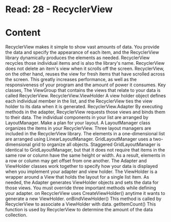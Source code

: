# Read: 28 - RecyclerView  

# Content  

RecyclerView makes it simple to show vast amounts of data. You provide the data and specify the appearance of each item, and the RecyclerView library dynamically
produces the elements as needed. RecyclerView recycles those individual items and is also the library's name. RecyclerView does not delete an item's view when it
scrolls off the screen. RecyclerView, on the other hand, reuses the view for fresh items that have scrolled across the screen. This greatly increases performance,
as well as the responsiveness of your program and the amount of power it consumes. Key classes, The ViewGroup that contains the views that relate to your data is
called RecyclerView. RecyclerView.ViewHolder A view holder object defines each individual member in the list, and the RecyclerView ties the view holder to its data
when it is generated. RecyclerView.Adapter By executing methods in the adapter, RecyclerView requests those views and binds them to their data. The individual
components in your list are arranged by LayoutManager. Make a plan for your layout. A LayoutManager class organizes the items in your RecyclerView. 
Three layout managers are included in the RecyclerView library. The elements in a one-dimensional list are arranged using LinearLayoutManager. GridLayoutManager uses
a two-dimensional grid to organize all objects. Staggered GridLayoutManager is identical to GridLayoutManager, but that it does not require that items in the same row
or column have the same height or width. As a result, elements in a row or column may get offset from one another. The Adapter and ViewHolder classes work together
to specify how your data is displayed when you implement your adapter and view holder. The ViewHolder is a wrapper around a View that holds the layout for a single
list item. As needed, the Adapter generates ViewHolder objects and sets the data for those views. You must override three important methods while defining your adapter.
on RecyclerView uses CreateViewHolder() anytime it wants to generate a new ViewHolder. onBindViewHolder() This method is called by RecyclerView to associate a ViewHolder
with data. getItemCount() This function is used by RecyclerView to determine the amount of the data collection.  
